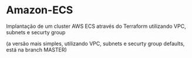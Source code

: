# Amazon-ECS
Implantação de um cluster AWS ECS através do Terraform utilizando VPC, subnets e securty group

(a versão mais simples, utilizando VPC, subnets e securty group defaults, está na branch MASTER)
